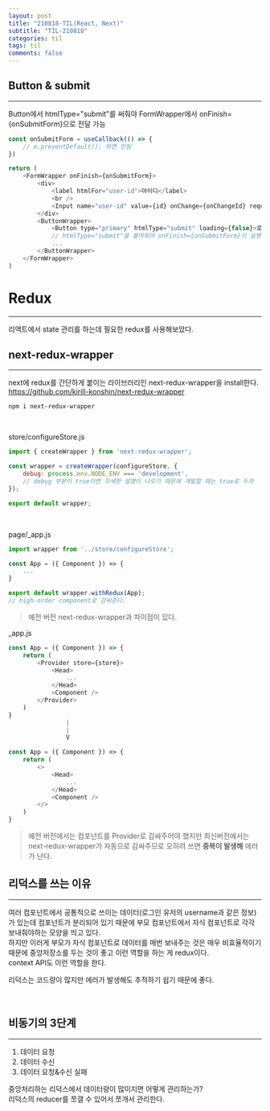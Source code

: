 ```yaml
---
layout: post
title: "210818-TIL(React, Next)"
subtitle: "TIL-210818"
categories: til
tags: til
comments: false
---
```


## Button & submit
---     
Button에서 htmlType="submit"를 써줘야 FormWrapper에서 onFinish={onSubmitForm}으로 전달 가능     
```javascript       
const onSubmitForm = useCallback(() => {
    // e.preventDefault(); 하면 안됨
})

return (
    <FormWrapper onFinish={onSubmitForm}>
        <div>
            <label htmlFor="user-id">아이디</label>
            <br />
            <Input name="user-id" value={id} onChange={onChangeId} required />
        </div>
        <ButtonWrapper>
            <Button type="primary" htmlType="submit" loading={false}>로그인</Button>
            // htmlType="submit"을 붙여줘야 onFinish={onSubmitForm}이 실행된다.
            ...
        </ButtonWrapper>
    </FormWrapper>
)
```

# Redux
---     
리액트에서 state 관리를 하는데 필요한 redux를 사용해보았다.     

## next-redux-wrapper
---     
next에 redux를 간단하게 붙이는 라이브러리인 next-redux-wrapper을 install한다.      
<https://github.com/kirill-konshin/next-redux-wrapper>      

```
npm i next-redux-wrapper
```
<br/>

store/configureStore.js
```javascript
import { createWrapper } from 'next-redux-wrapper';

const wrapper = createWrapper(configureStore, {
    debug: process.env.NODE_ENV === 'development',
    // debug 부분이 true이면 자세한 설명이 나오기 때문에 개발할 때는 true로 두자
});

export default wrapper;
```
<br/>

page/_app.js        
```javascript
import wrapper from '../store/configureStore';

const App = ({ Component }) => {
    ...
}

export default wrapper.withRedux(App);
// high-order component로 감싸준다.
```

> 예전 버전 next-redux-wrapper과 차이점이 있다.    

_app.js 
```javascript
const App = ({ Component }) => {
    return (
        <Provider store={store}>
            <Head>
                ...
            </Head>
            <Component />
        </Provider>
    )
}
                |
                |
                V

const App = ({ Component }) => {
    return (
        <>
            <Head>
                ...
            </Head>
            <Component />
        </>
    )
}                
```
> 예전 버전에서는 컴포넌트를 Provider로 감싸주어야 했지만 최신버전에서는 next-redux-wrapper가 자동으로 감싸주므로 오히려 쓰면 **중복이 발생해** 에러가 난다.        

## 리덕스를 쓰는 이유
---     
여러 컴포넌트에서 공통적으로 쓰이는 데이터(로그인 유저의 username과 같은 정보)가 있는데 컴포넌트가 분리되어 있기 때문에 부모 컴포넌트에서 자식 컴포넌트로 각각 보내줘야하는 모양을 띄고 있다.       
하지만 이러게 부모가 자식 컴포넌트로 데이터를 매번 보내주는 것은 매우 비효율적이기 때문에 중앙저장소를 두는 것이 좋고 이런 역할을 하는 게 redux이다.        
context API도 이런 역할을 한다.     

리덕스는 코드량이 많지만 에러가 발생해도 추적하기 쉽기 때문에 좋다.     

<br/>

## 비동기의 3단계      
---     
1. 데이터 요청
2. 데이터 수신
3. 데이터 요청&수신 실패

중앙처리하는 리덕스에서 데이터량이 많이지면 어떻게 관리하는가?      
리덕스의 reducer를 쪼갤 수 있어서 쪼개서 관리한다.      